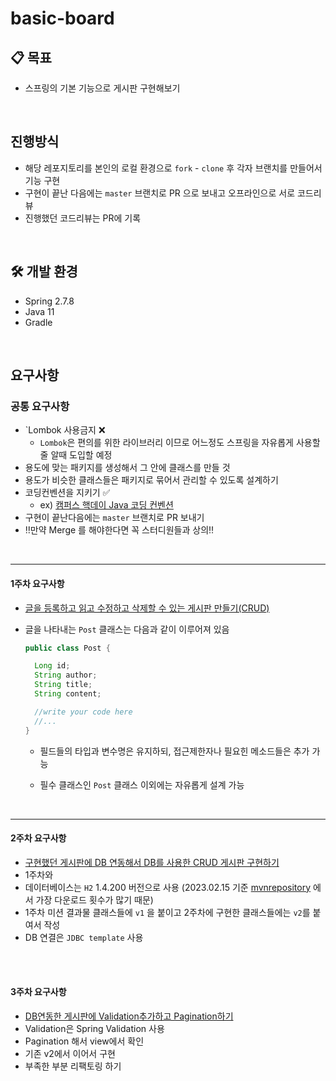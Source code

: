 # basic-board

## 📋 목표 
- 스프링의 기본 기능으로 게시판 구현해보기

<br>

## 진행방식
- 해당 레포지토리를 본인의 로컬 환경으로 `fork` - `clone` 후 각자 브랜치를 만들어서 기능 구현
- 구현이 끝난 다음에는 `master` 브랜치로 PR 으로 보내고 오프라인으로 서로 코드리뷰
- 진행했던 코드리뷰는 PR에 기록

<br>

## 🛠️ 개발 환경
- Spring 2.7.8
- Java 11
- Gradle

<br>

## 요구사항

### 공통 요구사항

- `Lombok 사용금지 ❌
  - `Lombok`은 편의를 위한 라이브러리 이므로 어느정도 스프링을 자유롭게 사용할 줄 알때 도입할  예정
-  용도에 맞는 패키지를 생성해서 그 안에 클래스를 만들 것
- 용도가 비슷한 클래스들은 패키지로 묶어서 관리할 수 있도록 설계하기
- 코딩컨벤션을 지키기 ✅
  - ex) [캠퍼스 핵데이 Java 코딩 컨벤션](https://naver.github.io/hackday-conventions-java/)
- 구현이 끝난다음에는 `master` 브랜치로 PR 보내기
- ‼️만약 Merge 를 해야한다면 꼭 스터디원들과 상의‼️


<br>
<hr>

#### 1주차 요구사항

- <u>글을 등록하고 읽고 수정하고 삭제할 수 있는 게시판 만들기(CRUD)</u>
- 글을 나타내는 `Post` 클래스는 다음과 같이 이루어져 있음

  ```java
  public class Post {

    Long id;
    String author;
    String title;
    String content;

    //write your code here
    //...
  }
  ```
  - 필드들의 타입과 변수명은 유지하되, 접근제한자나 필요힌 메소드들은 추가 가능
  - 필수 클래스인 `Post` 클래스 이외에는 자유롭게 설계 가능

    <br>
  
<hr>

#### 2주차 요구사항

- <u>구현했던 게시판에 DB 연동해서 DB를 사용한 CRUD 게시판 구현하기</u>
- 1주차와 
- 데이터베이스는 `H2`  1.4.200 버전으로 사용  (2023.02.15 기준 [mvnrepository](https://mvnrepository.com/artifact/com.h2database/h2) 에서 가장 다운로드 횟수가 많기 때문)  
- 1주차 미션 결과물 클래스들에 `v1` 을 붙이고 2주차에 구현한 클래스들에는 `v2`를 붙여서 작성 
- DB 연결은 `JDBC template` 사용

<br>
<br>

#### 3주차 요구사항

- <u> DB연동한 게시판에 Validation추가하고 Pagination하기 </u>
- Validation은 Spring Validation 사용
- Pagination 해서 view에서 확인
- 기존 v2에서 이어서 구현
- 부족한 부분 리팩토링 하기
